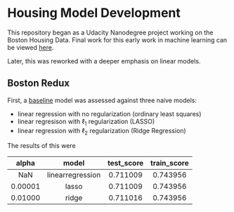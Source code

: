 # Housing Model Development

This repository began as a Udacity Nanodegree project working on the Boston Housing Data. Final work for this early work in machine learning can be viewed [here](doc/boston_housing.pdf). 

Later, this was reworked with a deeper emphasis on linear models. 

## Boston Redux

First, a [baseline](ipynb/boston_redux-00-baseline.ipynb) model was assessed against three naive models:

 - linear regression with no regularization (ordinary least squares)
 - linear regresison with $\ell_1$ regularization (LASSO)
 - linear regression with $\ell_2$ regularization (Ridge Regression)
 
The results of this were


| alpha   | model                 | test_score | train_score  |
|:-------:|:---------------------:|:----------:|:------------:|
| NaN     | linearregression      | 0.711009   | 0.743956     |
| 0.00001 | lasso                 | 0.711009   | 0.743956     |
| 0.01000 | ridge                 | 0.711016   | 0.743956     |

